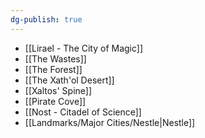 ```yaml
---
dg-publish: true
---
```


- [[Lirael - The City of Magic]]
- [[The Wastes]]
- [[The Forest]]
- [[The Xath'ol Desert]]
- [[Xaltos' Spine]]
- [[Pirate Cove]]
- [[Nost - Citadel of Science]]
- [[Landmarks/Major Cities/Nestle|Nestle]]